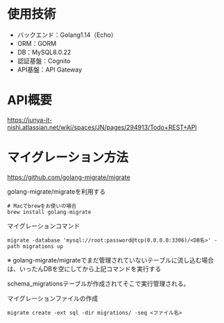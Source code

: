 # 使用技術
* バックエンド：Golang1.14（Echo）
* ORM：GORM
* DB：MySQL8.0.22
* 認証基盤：Cognito
* API基盤：API Gateway

# API概要
https://junya-it-nishi.atlassian.net/wiki/spaces/JN/pages/294913/Todo+REST+API

# マイグレーション方法
 https://github.com/golang-migrate/migrate

 golang-migrate/migrateを利用する

```
# Macでbrewをお使いの場合
brew install golang-migrate
```

マイグレーションコマンド
```
migrate -database 'mysql://root:password@tcp(0.0.0.0:3306)/<DB名>' -path migrations up
```
※ golang-migrate/migrateでまだ管理されていないテーブルに流し込む場合は、いったんDBを空にしてから上記コマンドを実行する

 schema_migrationsテーブルが作成されてそこで実行管理される。

 マイグレーションファイルの作成
 ```
 migrate create -ext sql -dir migrations/ -seq <ファイル名>
 ```
